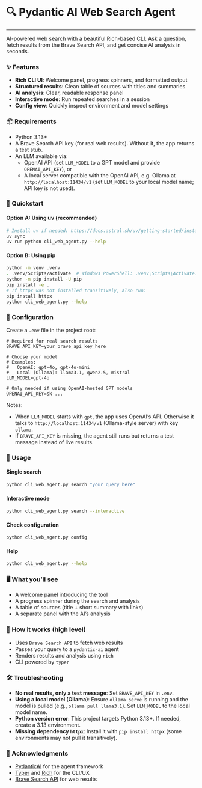 
# 🔍 Pydantic AI Web Search Agent
---
AI-powered web search with a beautiful Rich-based CLI. Ask a question, fetch results from the Brave Search API, and get concise AI analysis in seconds.

### ✨ Features

- **Rich CLI UI**: Welcome panel, progress spinners, and formatted output
- **Structured results**: Clean table of sources with titles and summaries
- **AI analysis**: Clear, readable response panel
- **Interactive mode**: Run repeated searches in a session
- **Config view**: Quickly inspect environment and model settings

### 📦 Requirements

- Python 3.13+
- A Brave Search API key (for real web results). Without it, the app returns a test stub.
- An LLM available via:
  - OpenAI API (set `LLM_MODEL` to a GPT model and provide `OPENAI_API_KEY`), or
  - A local server compatible with the OpenAI API, e.g. Ollama at `http://localhost:11434/v1` (set `LLM_MODEL` to your local model name; API key is not used).

### 🚀 Quickstart

#### Option A: Using uv (recommended)

```bash
# Install uv if needed: https://docs.astral.sh/uv/getting-started/installation/
uv sync
uv run python cli_web_agent.py --help
```

#### Option B: Using pip

```bash
python -m venv .venv
. .venv/Scripts/activate  # Windows PowerShell: .venv\Scripts\Activate.ps1
python -m pip install -U pip
pip install -e .
# If httpx was not installed transitively, also run:
pip install httpx
python cli_web_agent.py --help
```

### 🔧 Configuration

Create a `.env` file in the project root:

```dotenv
# Required for real search results
BRAVE_API_KEY=your_brave_api_key_here

# Choose your model
# Examples:
#   OpenAI: gpt-4o, gpt-4o-mini
#   Local (Ollama): llama3.1, qwen2.5, mistral
LLM_MODEL=gpt-4o

# Only needed if using OpenAI-hosted GPT models
OPENAI_API_KEY=sk-...
```

Notes:

- When `LLM_MODEL` starts with `gpt`, the app uses OpenAI’s API. Otherwise it talks to `http://localhost:11434/v1` (Ollama-style server) with key `ollama`.
- If `BRAVE_API_KEY` is missing, the agent still runs but returns a test message instead of live results.

### 🧠 Usage

#### Single search

```bash
python cli_web_agent.py search "your query here"
```

#### Interactive mode

```bash
python cli_web_agent.py search --interactive
```

#### Check configuration

```bash
python cli_web_agent.py config
```

#### Help

```bash
python cli_web_agent.py --help
```

### 🖥 What you’ll see

- A welcome panel introducing the tool
- A progress spinner during the search and analysis
- A table of sources (title + short summary with links)
- A separate panel with the AI’s analysis

### 🧩 How it works (high level)

- Uses `Brave Search API` to fetch web results
- Passes your query to a `pydantic-ai` agent
- Renders results and analysis using `rich`
- CLI powered by `typer`

### 🛠 Troubleshooting

- **No real results, only a test message**: Set `BRAVE_API_KEY` in `.env`.
- **Using a local model (Ollama)**: Ensure `ollama serve` is running and the model is pulled (e.g., `ollama pull llama3.1`). Set `LLM_MODEL` to the local model name.
- **Python version error**: This project targets Python 3.13+. If needed, create a 3.13 environment.
- **Missing dependency `httpx`**: Install it with `pip install httpx` (some environments may not pull it transitively).

### 🙌 Acknowledgments

- [PydanticAI](https://github.com/pydantic/pydantic-ai) for the agent framework
- [Typer](https://github.com/tiangolo/typer) and [Rich](https://github.com/Textualize/rich) for the CLI/UX
- [Brave Search API](https://brave.com/search/api/) for web results
